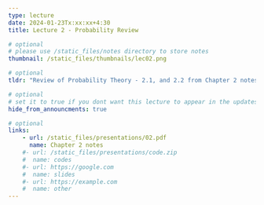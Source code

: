 ```yaml
---
type: lecture
date: 2024-01-23Tx:xx:xx+4:30
title: Lecture 2 - Probability Review

# optional
# please use /static_files/notes directory to store notes
thumbnail: /static_files/thumbnails/lec02.png

# optional
tldr: "Review of Probability Theory - 2.1, and 2.2 from Chapter 2 notes "

# optional
# set it to true if you dont want this lecture to appear in the updates section
hide_from_announcments: true

# optional
links:
    - url: /static_files/presentations/02.pdf
      name: Chapter 2 notes
    #- url: /static_files/presentations/code.zip
    #  name: codes
    #- url: https://google.com
    #  name: slides
    #- url: https://example.com
    #  name: other
---
```

<!-- Other additional contents using markdown -->
